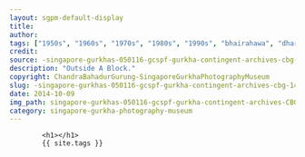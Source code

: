 ```yaml
---
layout: sgpm-default-display
title: 
author: 
tags: ["1950s", "1960s", "1970s", "1980s", "1990s", "bhairahawa", "dharan", "gurkhas", "kathmandu", "nepal", "pokhara", "singapore", "singapore gurkha archive", "singapore gurkha old photographs", "singapore gurkha photography museum", "singapore gurkhas"]
credit: 
source: -singapore-gurkhas-050116-gcspf-gurkha-contingent-archives-cbg-14
description: "Outside A Block."
copyright: ChandraBahadurGurung-SingaporeGurkhaPhotographyMuseum
slug: -singapore-gurkhas-050116-gcspf-gurkha-contingent-archives-cbg-14
date: 2014-10-09
img_path: singapore-gurkhas-050116-gcspf-gurkha-contingent-archives-CBG-14.jpg
category: singapore-gurkha-photography-museum
---
```

	 		

	 		<h1></h1>
	 		{{ site.tags }}
	 		

